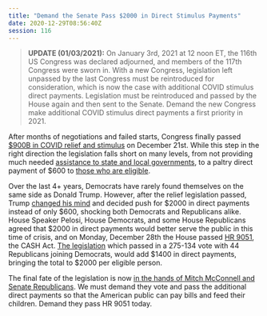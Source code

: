 ```yaml
---
title: "Demand the Senate Pass $2000 in Direct Stimulus Payments"
date: 2020-12-29T08:56:40Z
session: 116
---
```

>**UPDATE (01/03/2021):** On January 3rd, 2021 at 12 noon ET, the 116th US Congress was declared adjourned, and members of the 117th Congress were sworn in. With a new Congress, legislation left unpassed by the last Congress must be reintroduced for consideration, which is now the case with additional COVID stimulus direct payments. Legislation must be reintroduced and passed by the House again and then sent to the Senate. Demand the new Congress make additional COVID stimulus direct payments a first priority in 2021. 

After months of negotiations and failed starts, Congress finally passed [$900B in COVID relief and stimulus](https://www.nytimes.com/2020/12/28/business/economy/second-stimulus-package.html) on December 21st. While this step in the right direction the legislation falls short on many levels, from not providing much needed [assistance to state and local governments]( https://www.washingtonpost.com/us-policy/2020/12/19/stimulus-cuts-city-state-aid/), to a paltry direct payment of $600 to [those who are eligible]( https://abcnews.go.com/Business/600-stimulus-checks/story?id=74933529). 

Over the last 4+ years, Democrats have rarely found themselves on the same side as Donald Trump. However, after the relief legislation passed, Trump [changed his mind](https://www.vox.com/2020/12/23/22197037/trump-2000-stimulus-checks) and decided push for $2000 in direct payments instead of only $600, shocking both Democrats and Republicans alike. House Speaker Pelosi, House Democrats, and some House Republicans agreed that $2000 in direct payments would better serve the public in this time of crisis, and on Monday, December 28th the House passed [HR 9051](https://www.congress.gov/bill/116th-congress/house-bill/9051/), the CASH Act. [The legislation](https://www.cbsnews.com/news/stimulus-check-2000-increase-house-passes-bill/) which passed in a 275-134 vote with 44 Republicans joining Democrats, would add $1400 in direct payments, bringing the total to $2000 per eligible person. 

The final fate of the legislation is now [in the hands of Mitch McConnell and Senate Republicans](https://www.washingtonpost.com/powerpost/stimulus-checks-senate/2020/12/29/344fa850-49d9-11eb-839a-cf4ba7b7c48c_story.html). We must demand they vote and pass the additional direct payments so that the American public can pay bills and feed their children. Demand they pass HR 9051 today.
